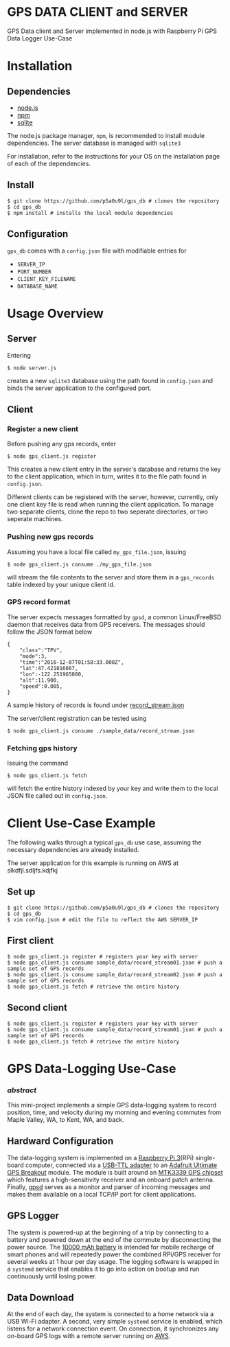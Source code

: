# GPS DATA CLIENT and SERVER

GPS Data client and Server implemented in node.js with Raspberry Pi GPS Data Logger Use-Case

# Installation

## Dependencies

* [node.js](https://nodejs.org/en/download/)
* [npm](https://www.npmjs.com/)
* [sqlite](https://sqlite.org/)

The node.js package manager, `npm`, is recommended to install module dependencies. The server database is managed with `sqlite3`

For installation, refer to the instructions for your OS on the installation page of each of the dependencies.

## Install

    $ git clone https://github.com/p5a0u9l/gps_db # clones the repository
    $ cd gps_db
    $ npm install # installs the local module dependencies

## Configuration

`gps_db` comes with a `config.json` file with modifiable entries for

* `SERVER_IP`
* `PORT_NUMBER`
* `CLIENT_KEY_FILENAME`
* `DATABASE_NAME`

# Usage Overview

## Server

Entering

    $ node server.js

creates a new `sqlite3` database using the path found in `config.json` and binds the server application to the configured port.

## Client

### Register a new client

Before pushing any gps records, enter

    $ node gps_client.js register

This creates a new client entry in the server's database and returns the key to the client application, which in turn, writes it to the file path found in `config.json`.

Different clients can be registered with the server, however, currently, only one client key file is read when running the client application. To manage two separate clients, clone the repo to two seperate directories, or two seperate machines.

### Pushing new gps records

Assuming you have a local file called `my_gps_file.json`, issuing

    $ node gps_client.js consume ./my_gps_file.json

will stream the file contents to the server and store them in a `gps_records` table indexed by your unique client id.

### GPS record format

The server expects messages formatted by `gpsd`, a common Linux/FreeBSD daemon that receives data from GPS receivers. The messages should follow the JSON format below

    {
        "class":"TPV",
        "mode":3,
        "time":"2016-12-07T01:58:33.000Z",
        "lat":47.421816667,
        "lon":-122.251965000,
        "alt":11.900,
        "speed":0.005,
    }

A sample history of records is found under [record_stream.json](sample_data/record_stream.json)

The server/client registration can be tested using

    $ node gps_client.js consume ./sample_data/record_stream.json

### Fetching gps history

Issuing the command

    $ node gps_client.js fetch

will fetch the entire history indexed by your key and write them to the local JSON file called out in `config.json`.

# Client Use-Case Example

The following walks through a typical `gps_db` use case, assuming the necessary dependencies are already installed.

The server application for this example is running on AWS at slkdfjl.sdljfs.kdjfkj

## Set up

    $ git clone https://github.com/p5a0u9l/gps_db # clones the repository
    $ cd gps_db
    $ vim config.json # edit the file to reflect the AWS SERVER_IP

## First client

    $ node gps_client.js register # registers your key with server
    $ node gps_client.js consume sample_data/record_stream01.json # push a sample set of GPS records
    $ node gps_client.js consume sample_data/record_stream02.json # push a sample set of GPS records
    $ node gps_client.js fetch # retrieve the entire history

## Second client

    $ node gps_client.js register # registers your key with server
    $ node gps_client.js consume sample_data/record_stream01.json # push a sample set of GPS records
    $ node gps_client.js fetch # retrieve the entire history

# GPS Data-Logging Use-Case

### _abstract_
This mini-project implements a simple GPS data-logging system to record position, time, and velocity during my morning and evening commutes from Maple Valley, WA, to Kent, WA, and back.

## Hardward Configuration
The data-logging system is implemented on a [Raspberry Pi 3](https://www.raspberrypi.org/products/raspberry-pi-3-model-b/)(RPi) single-board computer, connected via a [USB-TTL adapter](https://www.amazon.com/JBtek%C2%AE-WINDOWS-Supported-Raspberry-Programming/dp/B00QT7LQ88/ref=pd_bxgy_23_img_3?_encoding=UTF8&pd_rd_i=B00QT7LQ88&pd_rd_r=DVMW2MNRZ9JY7Y6295FG&pd_rd_w=j2fIe&pd_rd_wg=3QblB&psc=1&refRID=DVMW2MNRZ9JY7Y6295FG<Paste>) to an [Adafruit Ultimate GPS Breakout](https://www.adafruit.com/product/746) module. The module is built around an [MTK3339 GPS chipset](https://cdn-shop.adafruit.com/datasheets/GlobalTop-FGPMMOPA6H-Datasheet-V0A.pdf) which features a high-sensitivity receiver and an onboard patch antenna. Finally, [gpsd](http://www.catb.org/gpsd/) serves as a monitor and parser of incoming messages and makes them available on a local TCP/IP port for client applications.

## GPS Logger
The system is powered-up at the beginning of a trip by connecting to a battery and powered down at the end of the commute by disconnecting the power source. The [10000 mAh battery](https://www.amazon.com/gp/product/B0194WDVHI/ref=oh_aui_search_detailpage?ie=UTF8&psc=1) is intended for mobile recharge of smart phones and will repeatedly power the combined RPi/GPS receiver for several weeks at 1 hour per day usage. The logging software is wrapped in a `systemd` service that enables it to go into action on bootup and run continuously until losing power.

## Data Download
At the end of each day, the system is connected to a home network via a USB Wi-Fi adapter. A second, very simple `systemd` service is enabled, which listens for a network connection event. On connection, it synchronizes any on-board GPS logs with a remote server running on [AWS](https://aws.amazon.com/).
